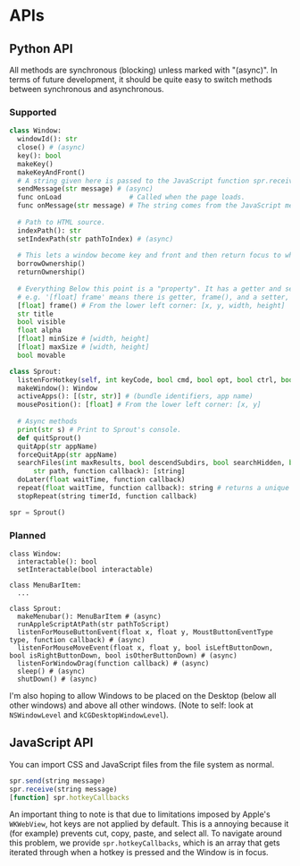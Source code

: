 # APIs
## Python API
All methods are synchronous (blocking) unless marked with "(async)". In terms of future development, it should be quite easy to switch methods between synchronous and asynchronous.
### Supported
```python
class Window:
  windowId(): str
  close() # (async)
  key(): bool
  makeKey()
  makeKeyAndFront()
  # A string given here is passed to the JavaScript function spr.receive().
  sendMessage(str message) # (async)
  func onLoad                 # Called when the page loads.
  func onMessage(str message) # The string comes from the JavaScript method spr.send().
  
  # Path to HTML source.
  indexPath(): str
  setIndexPath(str pathToIndex) # (async)
  
  # This lets a window become key and front and then return focus to where it was originally.
  borrowOwnership()
  returnOwnership()
  
  # Everything Below this point is a "property". It has a getter and setter method.
  # e.g. '[float] frame' means there is getter, frame(), and a setter, setFrame().
  [float] frame() # From the lower left corner: [x, y, width, height]
  str title
  bool visible
  float alpha
  [float] minSize # [width, height]
  [float] maxSize # [width, height]
  bool movable

class Sprout:
  listenForHotkey(self, int keyCode, bool cmd, bool opt, bool ctrl, bool shift, function callback) # (async)
  makeWindow(): Window
  activeApps(): [(str, str)] # (bundle identifiers, app name)
  mousePosition(): [float] # From the lower left corner: [x, y]
  
  # Async methods
  print(str s) # Print to Sprout's console.
  def quitSprout()
  quitApp(str appName)
  forceQuitApp(str appName)
  searchFiles(int maxResults, bool descendSubdirs, bool searchHidden, bool excludeDirs, bool excludeFiles, bool extensions,
      str path, function callback): [string]
  doLater(float waitTime, function callback)
  repeat(float waitTime, function callback): string # returns a unique timerId
  stopRepeat(string timerId, function callback)

spr = Sprout()
```

### Planned
```
class Window:
  interactable(): bool
  setInteractable(bool interactable)

class MenuBarItem:
  ...

class Sprout:
  makeMenubar(): MenuBarItem # (async)
  runAppleScriptAtPath(str pathToScript)
  listenForMouseButtonEvent(float x, float y, MoustButtonEventType type, function callback) # (async)
  listenForMouseMoveEvent(float x, float y, bool isLeftButtonDown, bool isRightButtonDown, bool isOtherButtonDown) # (async)
  listenForWindowDrag(function callback) # (async)
  sleep() # (async)
  shutDown() # (async)
```

I'm also hoping to allow Windows to be placed on the Desktop (below all other windows) and above all other windows. (Note to self: look at `NSWindowLevel` and `kCGDesktopWindowLevel`).

## JavaScript API
You can import CSS and JavaScript files from the file system as normal.
```javascript
spr.send(string message)
spr.receive(string message)
[function] spr.hotkeyCallbacks
```
An important thing to note is that due to limitations imposed by Apple's `WKWebView`, hot keys are not applied by default. This is a annoying because it (for example) prevents cut, copy, paste, and select all. To navigate around this problem, we provide `spr.hotkeyCallbacks`, which is an array that gets iterated through when a hotkey is pressed and the Window is in focus.

